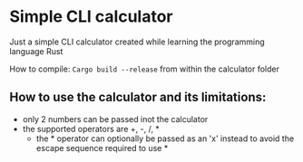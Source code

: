 # Simple CLI calculator

Just a simple CLI calculator created while learning the programming language Rust

How to compile:
`Cargo build --release` from within the calculator folder

## How to use the calculator and its limitations:

* only 2 numbers can be passed inot the calculator
* the supported operators are +, -, /, \*
  * the \* operator can optionally be passed as an 'x' instead to avoid the escape sequence required to use \*
